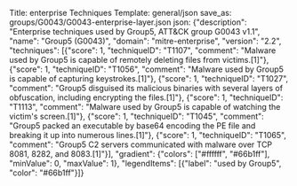 Title: enterprise Techniques
Template: general/json
save_as: groups/G0043/G0043-enterprise-layer.json
json: {"description": "Enterprise techniques used by Group5, ATT&CK group G0043 v1.1", "name": "Group5 (G0043)", "domain": "mitre-enterprise", "version": "2.2", "techniques": [{"score": 1, "techniqueID": "T1107", "comment": "Malware used by Group5 is capable of remotely deleting files from victims.[1]"}, {"score": 1, "techniqueID": "T1056", "comment": "Malware used by Group5 is capable of capturing keystrokes.[1]"}, {"score": 1, "techniqueID": "T1027", "comment": "Group5 disguised its malicious binaries with several layers of obfuscation, including encrypting the files.[1]"}, {"score": 1, "techniqueID": "T1113", "comment": "Malware used by Group5 is capable of watching the victim's screen.[1]"}, {"score": 1, "techniqueID": "T1045", "comment": "Group5 packed an executable by base64 encoding the PE file and breaking it up into numerous lines.[1]"}, {"score": 1, "techniqueID": "T1065", "comment": "Group5 C2 servers communicated with malware over TCP 8081, 8282, and 8083.[1]"}], "gradient": {"colors": ["#ffffff", "#66b1ff"], "minValue": 0, "maxValue": 1}, "legendItems": [{"label": "used by Group5", "color": "#66b1ff"}]}